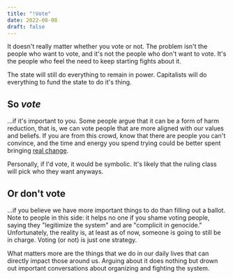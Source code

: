 ```yaml
---
title: "!Vote"
date: 2022-08-08
draft: false
---
```

It doesn't really matter whether you vote or not.
The problem isn't the people who want to vote, and it's not the people
who don't want to vote. It's the people who feel the need to keep
starting fights about it.

The state will still do everything to remain in power. Capitalists will
do everything to fund the state to do it's thing.

## So *vote*

...if it's important to you. Some people argue that it can be a
form of harm reduction, that is, we can vote people that are more
aligned with our values and beliefs. If you are from this crowd, know
that there are people you can't convince, and the time and energy you
spend trying could be better spent bringing [real change](/revolution).

Personally, if I'd vote, it would be symbolic. It's likely that the
ruling class will pick who they want anyways.

## Or don't vote

...if you believe we have more important things to do than
filling out a ballot. Note to people in this side: it helps no one if
you shame voting people, saying they "legitimize the system" and are
"complicit in genocide." Unfortunately, the reality is, at least as of
now, someone is going to still be in charge. Voting (or not) is just one
strategy.

What matters more are the things that we do in our daily lives that can
directly impact those around us. Arguing about it does nothing but drown
out important conversations about organizing and fighting the system.
